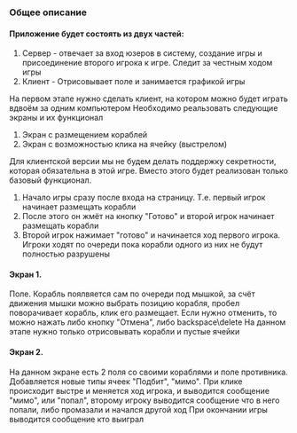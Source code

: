### Общее описание

#### Приложение будет состоять из двух частей:
1. Сервер - отвечает за вход юзеров в систему, создание игры и присоединение второго игрока к игре. Следит за честным ходом игры
2. Клиент - Отрисовывает поле и занимается графикой игры

На первом этапе нужно сделать клиент, на котором можно будет играть вдвоём за одним компьютером
Необходимо реальзовать следующие экраны и их функционал
1. Экран с размещением кораблей
2. Экран с возможностью клика на ячейку (выстрелом)

Для клиентской версии мы не будем делать поддержку секретности, которая обязательна в этой игре. Вместо этого будет реализован только базовый функционал.
1. Начало игры сразу после входа на страницу. Т.е. первый игрок начинает размещать корабли
2. После этого он жмёт на кнопку "Готово" и второй игрок начинает размещать корабли
3. Второй игрок нажимает "готово" и начинается ход первого игрока. Игроки ходят по очереди пока корабли одного из них не будут полностью разрушены

#### Экран 1.
Поле. Корабль поялвяется сам по очереди под мышкой, за счёт движения мышки можно выбрать позицию корабля, пробел поворачивает корабль, клик его размещает. Если нужно отменить, то можно нажать либо кнопку "Отмена", либо backspace\delete
На данном этапе нужно только отрисовывать корабли и пустые ячейки

#### Экран 2.
На данном экране есть 2 поля со своими кораблями и поле противника. Добавляется новые типы ячеек "Подбит", "мимо".
При клике происходит выстре и меняется ход игрока, и выводится сообщение "мимо", или "попал", второму игроку выводится сообщение что в него попали, либо промазали и начался другой ход
При окончании игры выводится сообщение кто выиграл
